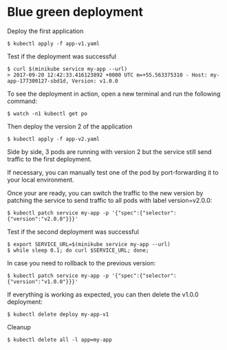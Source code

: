Blue green deployment
=====================


Deploy the first application

```
$ kubectl apply -f app-v1.yaml
```

Test if the deployment was successful

```
$ curl $(minikube service my-app --url)
> 2017-09-20 12:42:33.416123892 +0000 UTC m=+55.563375310 - Host: my-app-177300127-sbd1d, Version: v1.0.0
```

To see the deployment in action, open a new terminal and run the following command:

```
$ watch -n1 kubectl get po
```

Then deploy the version 2 of the application

```
$ kubectl apply -f app-v2.yaml
```

Side by side, 3 pods are running with version 2 but the service still send traffic to the first deployment.

If necessary, you can manually test one of the pod by port-forwarding it to your local environment.


Once your are ready, you can switch the traffic to the new version by patching the service to send traffic
to all pods with label version=v2.0.0:

```
$ kubectl patch service my-app -p '{"spec":{"selector":{"version":"v2.0.0"}}}'
```

Test if the second deployment was successful

```
$ export SERVICE_URL=$(minikube service my-app --url)
$ while sleep 0.1; do curl $SERVICE_URL; done;
```

In case you need to rollback to the previous version:

```
$ kubectl patch service my-app -p '{"spec":{"selector":{"version":"v1.0.0"}}}'
```

If everything is working as expected, you can then delete the v1.0.0 deployment:

```
$ kubectl delete deploy my-app-v1
```


Cleanup

```
$ kubectl delete all -l app=my-app
```
